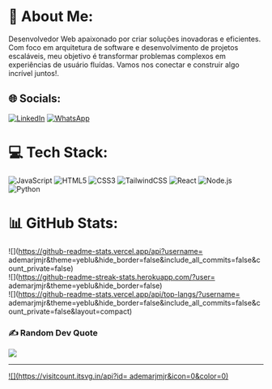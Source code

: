 # 💫 About Me:
Desenvolvedor Web apaixonado por criar soluções inovadoras e eficientes. Com foco em arquitetura de software e desenvolvimento de projetos escaláveis, meu objetivo é transformar problemas complexos em experiências de usuário fluídas. Vamos nos conectar e construir algo incrível juntos!. <br>


## 🌐 Socials:
[![LinkedIn](https://img.shields.io/badge/LinkedIn-0077B5?style=for-the-badge&logo=linkedin&logoColor=white)](https://www.linkedin.com/in/ademar-junior-479a67343/)
[![WhatsApp](https://img.shields.io/badge/WhatsApp-25D366?style=for-the-badge&logo=whatsapp&logoColor=white)](https://wa.me/5569993041891)


# 💻 Tech Stack:
![JavaScript](https://img.shields.io/badge/javascript-%23323330.svg?style=for-the-badge&logo=javascript&logoColor=%23F7DF1E) ![HTML5](https://img.shields.io/badge/html5-%23E34F26.svg?style=for-the-badge&logo=html5&logoColor=white) ![CSS3](https://img.shields.io/badge/css3-%231572B6.svg?style=for-the-badge&logo=css3&logoColor=white) ![TailwindCSS](https://img.shields.io/badge/tailwindcss-%2338B2AC.svg?style=for-the-badge&logo=tailwindcss&logoColor=white) ![React](https://img.shields.io/badge/react-%2361DAFB.svg?style=for-the-badge&logo=react&logoColor=black) ![Node.js](https://img.shields.io/badge/node.js-%23339933.svg?style=for-the-badge&logo=nodedotjs&logoColor=white) ![Python](https://img.shields.io/badge/python-%233776AB.svg?style=for-the-badge&logo=python&logoColor=white)




# 📊 GitHub Stats:
![](https://github-readme-stats.vercel.app/api?username= ademarjmjr&theme=yeblu&hide_border=false&include_all_commits=false&count_private=false)<br/>
![](https://github-readme-streak-stats.herokuapp.com/?user= ademarjmjr&theme=yeblu&hide_border=false)<br/>
![](https://github-readme-stats.vercel.app/api/top-langs/?username= ademarjmjr&theme=yeblu&hide_border=false&include_all_commits=false&count_private=false&layout=compact)

### ✍️ Random Dev Quote
![](https://quotes-github-readme.vercel.app/api?type=horizontal&theme=radical)

---
[![](https://visitcount.itsvg.in/api?id= ademarjmjr&icon=0&color=0)](https://visitcount.itsvg.in)

<!-- Proudly created with GPRM ( https://gprm.itsvg.in ) -->
